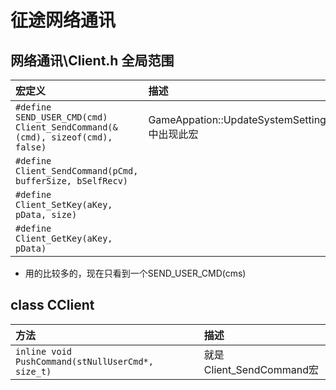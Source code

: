# 征途网络通讯
## 网络通讯\Client.h 全局范围

|宏定义|描述|
|:----|:----|
|`#define SEND_USER_CMD(cmd) Client_SendCommand(&(cmd), sizeof(cmd), false)`|GameAppation::UpdateSystemSettingOnServer中出现此宏|
|`#define Client_SendCommand(pCmd, bufferSize, bSelfRecv)`||
|`#define Client_SetKey(aKey, pData, size)`||
|`#define Client_GetKey(aKey, pData)`||
- 用的比较多的，现在只看到一个SEND_USER_CMD(cms)
## class CClient

|方法|描述|
|:----|:----|
|`inline void PushCommand(stNullUserCmd*, size_t)`|就是Client_SendCommand宏|